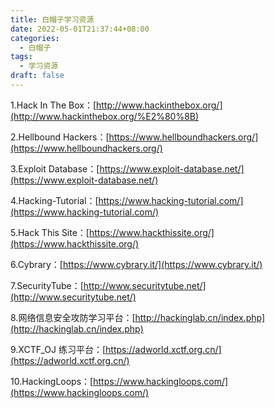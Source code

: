 ```yaml
---
title: 白帽子学习资源
date: 2022-05-01T21:37:44+08:00
categories:
  - 白帽子
tags:
  - 学习资源
draft: false
---
```


1.Hack In The Box：[http://www.hackinthebox.org/](http://www.hackinthebox.org/%E2%80%8B)

2.Hellbound Hackers：[https://www.hellboundhackers.org/](https://www.hellboundhackers.org/) 

3.Exploit Database：[https://www.exploit-database.net/](https://www.exploit-database.net/) 

4.Hacking-Tutorial：[https://www.hacking-tutorial.com/](https://www.hacking-tutorial.com/) 

5.Hack This Site：[https://www.hackthissite.org/](https://www.hackthissite.org/) 

6.Cybrary：[https://www.cybrary.it/](https://www.cybrary.it/) 

7.SecurityTube：[http://www.securitytube.net/](http://www.securitytube.net/) 

8.网络信息安全攻防学习平台：[http://hackinglab.cn/index.php](http://hackinglab.cn/index.php) 

9.XCTF_OJ 练习平台：[https://adworld.xctf.org.cn/](https://adworld.xctf.org.cn/) 

10.HackingLoops：[https://www.hackingloops.com/](https://www.hackingloops.com/) 
